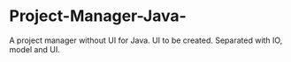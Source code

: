 # Project-Manager-Java-
A project manager without UI for Java. UI to be created.
Separated with IO, model and UI.
